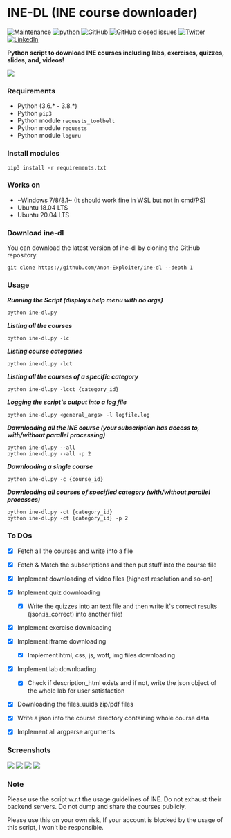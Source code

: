 # INE-DL (INE course downloader)

[![Maintenance](https://img.shields.io/badge/Maintained%3F-yes-green.svg)](https://GitHub.com/Anon-Exploiter/ine-dl.js/graphs/commit-activity)
[![python](https://img.shields.io/badge/python-3.8-blue.svg)](https://www.python.org/downloads/)
![GitHub](https://img.shields.io/github/license/Anon-Exploiter/ine-dl)
![GitHub closed issues](https://img.shields.io/github/issues-closed/Anon-Exploiter/ine-dl)
[![Twitter](https://img.shields.io/twitter/url/https/twitter.com/cloudposse.svg?style=social&label=Follow%20%40syed_umar)](https://twitter.com/syed__umar)
[![LinkedIn][linkedin-shield]][linkedin-url]

[contributors-shield]: https://img.shields.io/github/contributors/Anon-Exploiter/ine-dl.svg?style=flat-square
[contributors-url]: https://github.com/Anon-Exploiter/ine-dl/graphs/contributors
[issues-shield]: https://img.shields.io/github/issues/Anon-Exploiter/ine-dl?style=flat-square
[issues-url]: https://github.com/Anon-Exploiter/ine-dl/issues
[linkedin-shield]: https://img.shields.io/badge/-LinkedIn-black.svg?style=flat-square&logo=linkedin&colorB=555
[linkedin-url]: https://www.linkedin.com/in/syedumararfeen/

**Python script to download INE courses including labs, exercises, quizzes, slides, and, videos!**

<img src="https://user-images.githubusercontent.com/18597330/179950027-c5856feb-bec0-4d32-bae9-0998fbb715a8.png" />


### Requirements

- Python (3.6.* - 3.8.*)
- Python `pip3`
- Python module `requests_toolbelt`
- Python module `requests`
- Python module `loguru`


### Install modules

	pip3 install -r requirements.txt
	

### Works on

- ~Windows 7/8/8.1~ (It should work fine in WSL but not in cmd/PS)
- Ubuntu 18.04 LTS
- Ubuntu 20.04 LTS
 

### Download ine-dl

You can download the latest version of ine-dl by cloning the GitHub repository.

	git clone https://github.com/Anon-Exploiter/ine-dl --depth 1


### Usage

***Running the Script (displays help menu with no args)***

	python ine-dl.py

***Listing all the courses***

	python ine-dl.py -lc

***Listing course categories***

	python ine-dl.py -lct 

***Listing all the courses of a specific category***

	python ine-dl.py -lcct {category_id}

***Logging the script's output into a log file***

	python ine-dl.py <general_args> -l logfile.log

***Downloading all the INE course (your subscription has access to, with/without parallel processing)***

	python ine-dl.py --all
    python ine-dl.py --all -p 2

***Downloading a single course***

	python ine-dl.py -c {course_id}

***Downloading all courses of specified category (with/without parallel processes)***

	python ine-dl.py -ct {category_id}
    python ine-dl.py -ct {category_id} -p 2
	

### To DOs
- [x] Fetch all the courses and write into a file
- [x] Fetch & Match the subscriptions and then put stuff into the course file
- [x] Implement downloading of video files (highest resolution and so-on)
- [x] Implement quiz downloading
    - [x] Write the quizzes into an text file and then write it's correct results (json:is_correct) into another file!
- [x] Implement exercise downloading
- [x] Implement iframe downloading
    - [x] Implement html, css, js, woff, img files downloading
- [x] Implement lab downloading
    - [x] Check if description_html exists and if not, write the json object of the whole lab for user satisfaction
- [x] Downloading the files_uuids zip/pdf files
- [x] Write a json into the course directory containing whole course data
- [x] Implement all argparse arguments


### Screenshots

<img src="https://user-images.githubusercontent.com/18597330/179950027-c5856feb-bec0-4d32-bae9-0998fbb715a8.png" />
<img src="https://user-images.githubusercontent.com/18597330/179954269-c4d4b09b-a023-429d-b6d8-2082423ce8ff.png" />
<img src="https://user-images.githubusercontent.com/18597330/179954376-31f59667-b64d-4ee4-8888-a05564a9128a.png" />
<img src="https://user-images.githubusercontent.com/18597330/179954527-c6709ede-6172-4b0e-a548-dab47d4233d6.png" />


### Note 
Please use the script w.r.t the usage guidelines of INE. Do not exhaust their backend servers. Do not dump and share the courses publicly. 

Please use this on your own risk, If your account is blocked by the usage of this script, I won't be responsible. 
